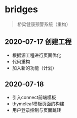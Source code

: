 # bridges

> 桥梁健康预警系统（重构）

## 2020-07-17 创建工程

* 根据源工程进行页面优化
* 代码重构
* 加入新的功能（计划）

## 2020-07-18 

* 引入connect前端模板
* thymeleaf模板页面的构建
* 用户登录控制与页面跳转
